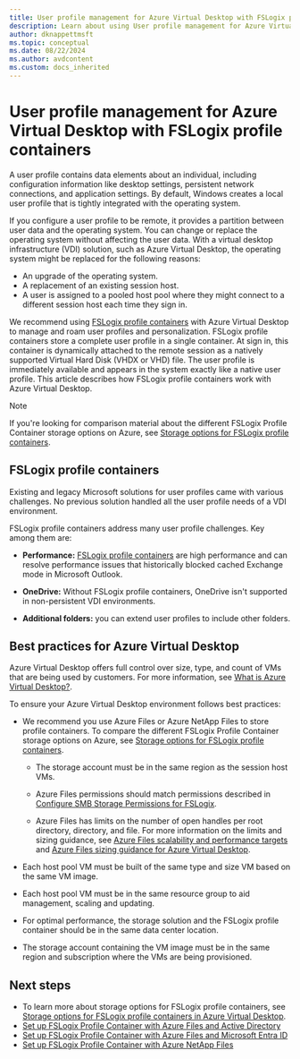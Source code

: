 ```yaml
---
title: User profile management for Azure Virtual Desktop with FSLogix profile containers
description: Learn about using User profile management for Azure Virtual Desktop with FSLogix profile containers to manage user profiles and personalization.
author: dknappettmsft
ms.topic: conceptual
ms.date: 08/22/2024
ms.author: avdcontent
ms.custom: docs_inherited
---
```


# User profile management for Azure Virtual Desktop with FSLogix profile containers

A user profile contains data elements about an individual, including configuration information like desktop settings, persistent network connections, and application settings. By default, Windows creates a local user profile that is tightly integrated with the operating system.

If you configure a user profile to be remote, it provides a partition between user data and the operating system. You can change or replace the operating system without affecting the user data. With a virtual desktop infrastructure (VDI) solution, such as Azure Virtual Desktop, the operating system might be replaced for the following reasons:

- An upgrade of the operating system.
- A replacement of an existing session host.
- A user is assigned to a pooled host pool where they might connect to a different session host each time they sign in.

We recommend using [FSLogix profile containers](/fslogix/concepts-container-types#profile-container) with Azure Virtual Desktop to manage and roam user profiles and personalization. FSLogix profile containers store a complete user profile in a single container. At sign in, this container is dynamically attached to the remote session as a natively supported Virtual Hard Disk (VHDX or VHD) file. The user profile is immediately available and appears in the system exactly like a native user profile. This article describes how FSLogix profile containers work with Azure Virtual Desktop.

> [!NOTE]
> If you're looking for comparison material about the different FSLogix Profile Container storage options on Azure, see [Storage options for FSLogix profile containers](store-fslogix-profile.md).

## FSLogix profile containers

Existing and legacy Microsoft solutions for user profiles came with various challenges. No previous solution handled all the user profile needs of a VDI environment.

FSLogix profile containers address many user profile challenges. Key among them are:

- **Performance:** [FSLogix profile containers](/fslogix/configure-profile-container-tutorial/) are high performance and can resolve performance issues that historically blocked cached Exchange mode in Microsoft Outlook.

- **OneDrive:** Without FSLogix profile containers, OneDrive isn't supported in non-persistent VDI environments.

- **Additional folders:** you can extend user profiles to include other folders.

## Best practices for Azure Virtual Desktop

Azure Virtual Desktop offers full control over size, type, and count of VMs that are being used by customers. For more information, see [What is Azure Virtual Desktop?](overview.md).

To ensure your Azure Virtual Desktop environment follows best practices:

- We recommend you use Azure Files or Azure NetApp Files to store profile containers. To compare the different FSLogix Profile Container storage options on Azure, see [Storage options for FSLogix profile containers](/fslogix/concepts-container-storage-options).

   - The storage account must be in the same region as the session host VMs.

   - Azure Files permissions should match permissions described in [Configure SMB Storage Permissions for FSLogix](/fslogix/fslogix-storage-config-ht).

   - Azure Files has limits on the number of open handles per root directory, directory, and file. For more information on the limits and sizing guidance, see [Azure Files scalability and performance targets](../storage/files/storage-files-scale-targets.md#file-scale-targets) and [Azure Files sizing guidance for Azure Virtual Desktop](../storage/files/storage-files-scale-targets.md#azure-files-sizing-guidance-for-azure-virtual-desktop).

- Each host pool VM must be built of the same type and size VM based on the same VM image.

- Each host pool VM must be in the same resource group to aid management, scaling and updating.

- For optimal performance, the storage solution and the FSLogix profile container should be in the same data center location.

- The storage account containing the VM image must be in the same region and subscription where the VMs are being provisioned.

## Next steps

- To learn more about storage options for FSLogix profile containers, see [Storage options for FSLogix profile containers in Azure Virtual Desktop](store-fslogix-profile.md).
- [Set up FSLogix Profile Container with Azure Files and Active Directory](fslogix-profile-container-configure-azure-files-active-directory.md)
- [Set up FSLogix Profile Container with Azure Files and Microsoft Entra ID](create-profile-container-azure-ad.yml)
- [Set up FSLogix Profile Container with Azure NetApp Files](create-fslogix-profile-container.md)
